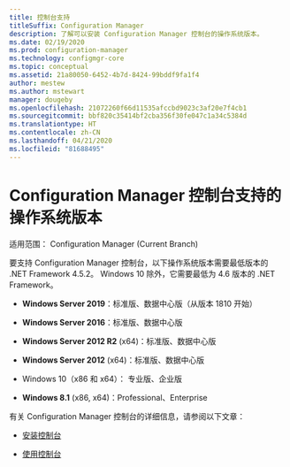 ```yaml
---
title: 控制台支持
titleSuffix: Configuration Manager
description: 了解可以安装 Configuration Manager 控制台的操作系统版本。
ms.date: 02/19/2020
ms.prod: configuration-manager
ms.technology: configmgr-core
ms.topic: conceptual
ms.assetid: 21a80050-6452-4b7d-8424-99bddf9fa1f4
author: mestew
ms.author: mstewart
manager: dougeby
ms.openlocfilehash: 21072260f66d11535afccbd9023c3af20e7f4cb1
ms.sourcegitcommit: bbf820c35414bf2cba356f30fe047c1a34c5384d
ms.translationtype: HT
ms.contentlocale: zh-CN
ms.lasthandoff: 04/21/2020
ms.locfileid: "81688495"
---
```

# <a name="supported-os-versions-for-configuration-manager-consoles"></a>Configuration Manager 控制台支持的操作系统版本

适用范围：  Configuration Manager (Current Branch)

要支持 Configuration Manager 控制台，以下操作系统版本需要最低版本的 .NET Framework 4.5.2。 Windows 10 除外，它需要最低为 4.6 版本的 .NET Framework。  

- **Windows Server 2019**：标准版、数据中心版（从版本 1810 开始）  

- **Windows Server 2016**：标准版、数据中心版  

- **Windows Server 2012 R2** (x64)：标准版、数据中心版  

- **Windows Server 2012** (x64)：标准版、数据中心版  

- Windows 10（x86 和 x64）：  专业版、企业版  

- **Windows 8.1** (x86, x64)：Professional、Enterprise  

有关 Configuration Manager 控制台的详细信息，请参阅以下文章：

- [安装控制台](../../servers/deploy/install/install-consoles.md)  

- [使用控制台](../../servers/manage/admin-console.md)  
